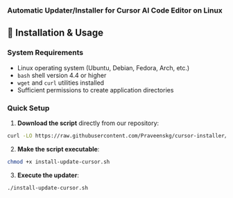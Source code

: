 
<h3> Automatic Updater/Installer for Cursor AI Code Editor on Linux</h3>



## 🚀 Installation & Usage

### System Requirements

- Linux operating system (Ubuntu, Debian, Fedora, Arch, etc.)
- `bash` shell version 4.4 or higher
- `wget` and `curl` utilities installed
- Sufficient permissions to create application directories

### Quick Setup

1. **Download the script** directly from our repository:

```bash
curl -LO https://raw.githubusercontent.com/Praveenskg/cursor-installer/main/install-update-cursor.sh
```

2. **Make the script executable**:

```bash
chmod +x install-update-cursor.sh
```

3. **Execute the updater**:

```bash
./install-update-cursor.sh
```
